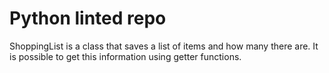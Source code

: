 # Python linted repo

ShoppingList is a class that saves a list of items and how many there are. It is possible to get this information using getter functions.


